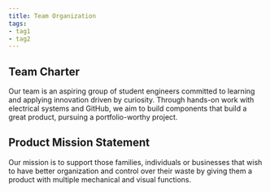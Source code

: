 ```yaml
---
title: Team Organization
tags:
- tag1
- tag2
---
```


## Team Charter

Our team is an aspiring group of student engineers committed to learning and applying innovation driven by curiosity. Through hands-on work with electrical systems and GitHub, we aim to build components that build a great product, pursuing a portfolio-worthy project. 

## Product Mission Statement

Our mission is to support those families, individuals or businesses that wish to have better organization and control over their waste by giving them a product with multiple mechanical and visual functions.